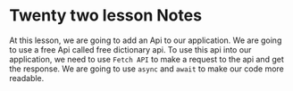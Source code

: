 # Twenty two lesson Notes

At this lesson, we are going to add an Api to our application. We are going to use a free  Api called free dictionary api. To use this api
into our application, we need to use `Fetch API` to make a request to the api and get the response. We are going to use `async` and `await` to make our code more readable.